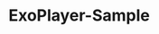 # ExoPlayer-Sample


[참고]:https://jungwoon.github.io/android/library/2020/11/06/ExoPlayer.html

[timeBar Preview 참고]:https://camposha.info/android-examples/android-exoplayer-video-preview/#gsc.tab=0
